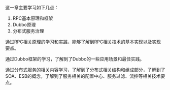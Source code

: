 这一章主要学习如下几点：

1. RPC基本原理和框架
2. Dubbo原理
3. 分布式服务治理



通过RPC相关原理的学习和实践，能够了解到RPC相关技术的基本实现以及实现要点。

通过Dubbo框架的学习，了解到了Dubbo的一些应用场景和最佳实践。

通过分布式服务的相关内容学习，了解到了分布式相关结构和组成部分，了解到了SOA、ESB的概念，了解到了服务相关的配置中心、服务过滤、流控等相关技术要点。

